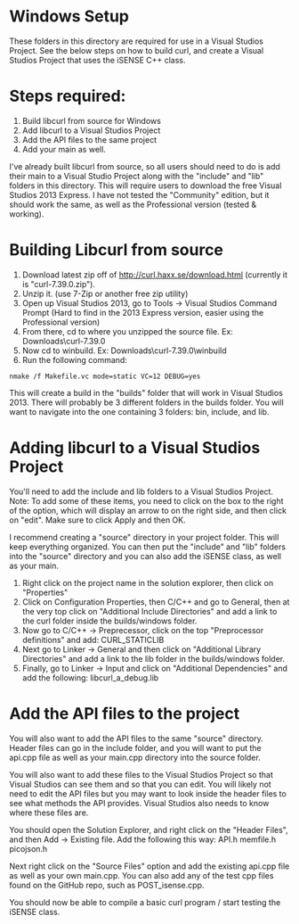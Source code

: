 Windows Setup
=============
These folders in this directory are required for use in a Visual Studios Project.
See the below steps on how to build curl, and create a Visual Studios Project that uses the iSENSE C++ class.

Steps required:
===============
1. Build libcurl from source for Windows
2. Add libcurl to a Visual Studios Project
3. Add the API files to the same project
4. Add your main as well.

I've already built libcurl from source, so all users should need to do is add their main to
a Visual Studio Project along with the "include" and "lib" folders in this directory. This will
require users to download the free Visual Studios 2013 Express. I have not tested the "Community" edition,
but it should work the same, as well as the Professional version (tested & working).

Building Libcurl from source
=============================
1. Download latest zip off of http://curl.haxx.se/download.html (currently it is "curl-7.39.0.zip").
2. Unzip it. (use 7-Zip or another free zip utility)
3. Open up Visual Studios 2013, go to Tools -> Visual Studios Command Prompt 
(Hard to find in the 2013 Express version, easier using the Professional version)
4. From there, cd to where you unzipped the source file. Ex: Downloads\curl-7.39.0
5. Now cd to winbuild. Ex: Downloads\curl-7.39.0\winbuild 
6. Run the following command:

``` 
nmake /f Makefile.vc mode=static VC=12 DEBUG=yes
```

This will create a build in the "builds" folder that will work in Visual Studios 2013.
There will probably be 3 different folders in the builds folder. You will want to navigate
into the one containing 3 folders: bin, include, and lib.

Adding libcurl to a Visual Studios Project
===========================================
You'll need to add the include and lib folders to a Visual Studios Project.
Note: To add some of these items, you need to click on the box to the right of the option, 
which will display an arrow to on the right side, and then click on "edit". 
Make sure to click Apply and then OK.

I recommend creating a "source" directory in your project folder. This will keep everything organized.
You can then put the "include" and "lib" folders into the "source" directory and you can also add the
iSENSE class, as well as your main.

1. Right click on the project name in the solution explorer, then click on "Properties"
2. Click on Configuration Properties, then C/C++ and go to General, then at the very top click on
"Additional Include Directories" and add a link to the curl folder inside the builds/windows folder.
3. Now go to C/C++ -> Preprecessor, click on the top "Preprocessor definitions" and add:
CURL_STATICLIB
4. Next go to Linker -> General and then click on "Additional Library Directories" and add
a link to the lib folder in the builds/windows folder.
5. Finally, go to Linker -> Input and click on "Additional Dependencies" and add the following:
libcurl_a_debug.lib

Add the API files to the project
===================================
You will also want to add the API files to the same "source" directory. Header files can go in 
the include folder, and you will want to put the api.cpp file as well as your main.cpp directory
into the source folder.

You will also want to add these files to the Visual Studios Project so that Visual Studios can see them
and so that you can edit. You will likely not need to edit the API files but you may want to look inside the
header files to see what methods the API provides. Visual Studios also needs to know where these files are.

You should open the Solution Explorer, and right click on the "Header Files", and then Add -> Existing file.
Add the following this way:
API.h
memfile.h
picojson.h

Next right click on the "Source Files" option and add the existing api.cpp file as well as your own main.cpp. You can
also add any of the test cpp files found on the GitHub repo, such as POST_isense.cpp.

You should now be able to compile a basic curl program / start testing the iSENSE class.